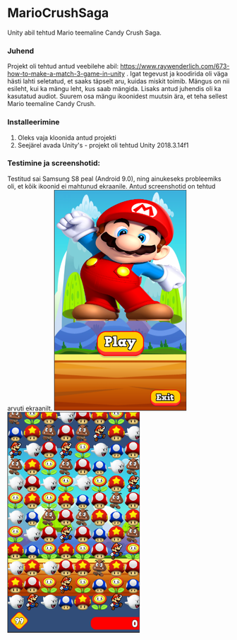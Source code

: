 # MarioCrushSaga
Unity abil tehtud Mario teemaline Candy Crush Saga.

### Juhend
Projekt oli tehtud antud veebilehe abil: https://www.raywenderlich.com/673-how-to-make-a-match-3-game-in-unity . Igat tegevust ja koodirida oli väga hästi lahti seletatud,
et saaks täpselt aru, kuidas miskit toimib. Mängus on nii esileht, kui ka mängu leht, kus saab mängida. Lisaks antud juhendis oli ka kasutatud audiot. Suurem osa mängu ikoonidest muutsin ära, et teha sellest 
Mario teemaline Candy Crush.

### Installeerimine
1. Oleks vaja kloonida antud projekti
2. Seejärel avada Unity's - projekt oli tehtud Unity 2018.3.14f1

### Testimine ja screenshotid:
Testitud sai Samsung S8 peal (Android 9.0), ning ainukeseks probleemiks oli, et kõik ikoonid ei mahtunud ekraanile. Antud screenshotid on tehtud arvuti ekraanilt.
<img src="https://github.com/irelav/MarioCrushSaga/blob/master/Screenshots/main_page.PNG" alt="main_page" width="300" height="500"><img src="https://github.com/irelav/MarioCrushSaga/blob/master/Screenshots/game_page.PNG" alt="game_page" width="300" height="500">



